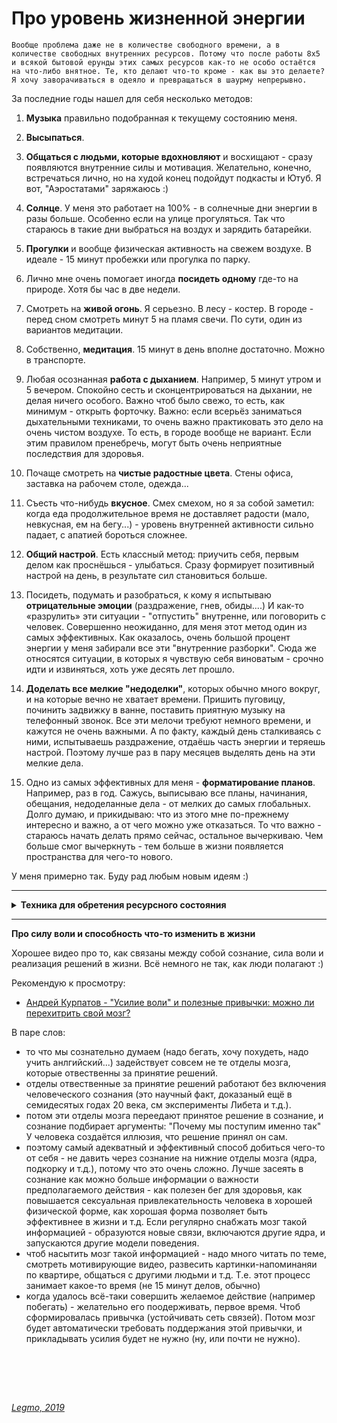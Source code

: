 # Про уровень жизненной энергии #

`Вообще проблема даже не в количестве свободного времени, а в количестве свободных внутренних ресурсов. Потому что после работы 8х5 и всякой бытовой ерунды этих самых ресурсов как-то не особо остаётся на что-либо внятное.
Те, кто делают что-то кроме - как вы это делаете? Я хочу заворачиваться в одеяло и превращаться в шаурму непрерывно.`

За последние годы нашел для себя несколько методов:
1. **Музыка** правильно подобранная к текущему состоянию меня.

2. **Высыпаться**.

3. **Общаться с людьми, которые вдохновляют** и восхищают - сразу появляются внутренние силы и мотивация. Желательно, конечно, встречаться лично, но на худой конец подойдут подкасты и Ютуб. Я вот, "Аэростатами" заряжаюсь :)

4. **Солнце**. У меня это работает на 100% - в солнечные дни энергии в разы больше. Особенно если на улице прогуляться. Так что стараюсь в такие дни выбраться на воздух и зарядить батарейки.

5. **Прогулки** и вообще физическая активность на свежем воздухе. В идеале - 15 минут пробежки или прогулка по парку.

5. Лично мне очень помогает иногда **посидеть одному** где-то на природе. Хотя бы час в две недели.

7. Смотреть на **живой огонь**. Я серьезно. В лесу - костер. В городе - перед сном смотреть минут 5 на пламя свечи. По сути, один из вариантов медитации.

8. Собственно, **медитация**. 15 минут в день вполне достаточно. Можно в транспорте.

9. Любая осознанная **работа с дыханием**. Например, 5 минут утром и 5 вечером. Спокойно сесть и сконцентрироваться на дыхании, не делая ничего особого. Важно чтоб было свежо, то есть, как минимум - открыть форточку. Важно: если всерьёз заниматься дыхательными техниками, то очень важно практиковать это дело на очень чистом воздухе. То есть, в городе вообще не вариант. Если этим правилом пренебречь, могут быть очень неприятные последствия для здоровья.

10. Почаще смотреть на **чистые радостные цвета**. Стены офиса, заставка на рабочем столе, одежда...

11. Съесть что-нибудь **вкусное**. Смех смехом, но я за собой заметил: когда еда продолжительное время не доставляет радости (мало, невкусная, ем на бегу...) - уровень внутренней активности сильно падает, с апатией бороться сложнее.

12. **Общий настрой**. Есть классный метод: приучить себя, первым делом как проснёшься - улыбаться. Сразу формирует позитивный настрой на день, в результате сил становиться больше.

13. Посидеть, подумать и разобраться, к кому я испытываю **отрицательные эмоции** (раздражение, гнев, обиды....) И как-то «разрулить» эти ситуации - "отпустить" внутренне, или поговорить с человек. Совершенно неожиданно, для меня этот метод один из самых эффективных. Как оказалось, очень большой процент энергии у меня забирали все эти "внутренние разборки". Сюда же относятся ситуации, в которых я чувствую себя виноватым - срочно идти и извиняться, хоть уже десять лет прошло.

14. **Доделать все мелкие "недоделки"**, которых обычно много вокруг, и на которые вечно не хватает времени. Пришить пуговицу, починить задвижку в ванне, поставить приятную музыку на телефонный звонок. Все эти мелочи требуют немного времени, и кажутся не очень важными. А по факту, каждый день сталкиваясь с ними, испытываешь раздражение, отдаёшь часть энергии и теряешь настрой. Поэтому лучше раз в пару месяцев выделять день на эти мелкие дела.

15. Одно из самых эффективных для меня - **форматирование планов**. Например, раз в год. Сажусь, выписываю все планы, начинания, обещания, недоделанные дела - от мелких до самых глобальных. Долго думаю, и прикидываю: что из этого мне по-прежнему интересно и важно, а от чего можно уже отказаться. То что важно - стараюсь начать делать прямо сейчас, остальное вычеркиваю. Чем больше смог вычеркнуть - тем больше в жизни появляется пространства для чего-то нового.

У меня примерно так.
Буду рад любым новым идеям :)

***
<details><summary><b>Техника для обретения ресурсного состояния</b></summary><p>

  Вспомните какую-нибудь ситуацию, в которой вы чувствовали себя бодрым, энергичным, позитивным. Очень реальную и конкретную ситуацию. Мысленно вернитесь в ту ситуацию. Снова посмотрите на нее своими собственными глазами, прислушайтесь к любым звукам, которые там были, что вы чувствовали, как выглядели, что делали.
  ⠀
  Приятные ощущения тоже вернутся. Наш мозг реагирует на воспоминание о событии точно так же, как он реагирует на реальное событие. Мелодия, фотография, запах могут снова вернуть вас в прошлое переживание. В этом сила счастливых талисманов.
  ⠀
  Они являются якорями для теплых переживаний в прошлом, и поэтому человек вновь переживает это тепло в настоящем. Они работают не благодаря магии, а благодаря ассоциациям. Каким бы ни было это ресурсное состояние, если у вас было хотя бы мимолетное представление или слабый намек на него в прошлом, вы сможете перенести его в настоящее.
  ⠀
  Создайте якорь для этого приятного переживания, чтобы вы могли переносить его в настоящее в любое необходимое для вас время. Лучше всего использовать то, что естественным образом связано с этим воспоминанием: картинка, мелодия — своего рода напоминание.
  ⠀
  Остановитесь на том якоре, который вам нравится. И каждый раз, увидев его или услышав , вернитесь мысленно в прошлое, вновь переживете этот опыт, войдите внутрь него и восстановите связанные с ним эмоции.

<br></p></details>

***
**Про силу воли и способность что-то изменить в жизни**<p>

  Хорошее видео про то, как связаны между собой сознание, сила воли и реализация решений в жизни.
  Всё немного не так, как люди полагают :)
  
  Рекомендую к просмотру:
  * [Андрей Курпатов - "Усилие воли" и полезные привычки: можно ли перехитрить свой мозг?](https://youtu.be/6u1f9lwLFKU)
  
  В паре слов:
  - то что мы сознательно думаем (надо бегать, хочу похудеть, надо учить анлгийский...) задействует совсем не те отделы мозга, которые отвественны за принятие решений.
  - отделы отвественные за принятие решений работают без включения человеческого сознания (это научный факт, доказаный ещё в семидесятых годах 20 века, см эксперименты Либета и т.д.). 
  - потом эти отделы мозга переедают принятое решение в сознание, и сознание подбирает аргументы: "Почему мы поступим именно так" У человека создаётся иллюзия, что решение принял он сам.
  - поэтому самый адекватный и эффективный способ добиться чего-то от себя - не давить через сознание на нижние отделы мозга (ядра, подкорку и т.д.), потому что это очень сложно. Лучше засеять в сознание как можно больше информации о важности предполагаемого действия - как полезен бег для здоровья, как повышается сексуальная привлекательность человека в хорошей физической форме, как хорошая форма позволяет быть эффективнее в жизни и т.д. Если регулярно снабжать мозг такой информацией - образуются новые связи, включаются другие ядра, и запускаются другие модели поведения.
  - чтоб насытить мозг такой информацией - надо много читать по теме, смотреть мотивирующие видео, развесить картинки-напоминаняи по квартире, общаться с другими людьми и т.д. Т.е. этот процесс занимает какое-то время (не 15 минут делов, обычно)
  - когда удалось всё-таки совершить желаемое действие (например побегать) - желательно его поодерживать, первое время. Чтоб сформировалась привычка (устойчивать сеть связей). Потом мозг будет автоматически требовать поддержания этой привычки, и прикладывать усилия будет не нужно (ну, или почти не нужно).

<br></p>

<br> 
<br> 

*[Legmo, 2019](https://github.com/Legmo/notes/)*